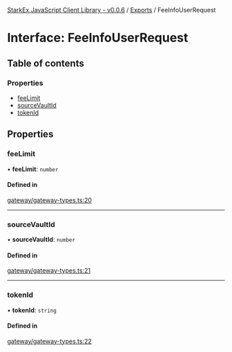 [StarkEx JavaScript Client Library - v0.0.6](../README.md) / [Exports](../modules.md) / FeeInfoUserRequest

# Interface: FeeInfoUserRequest

## Table of contents

### Properties

- [feeLimit](FeeInfoUserRequest.md#feelimit)
- [sourceVaultId](FeeInfoUserRequest.md#sourcevaultid)
- [tokenId](FeeInfoUserRequest.md#tokenid)

## Properties

### feeLimit

• **feeLimit**: `number`

#### Defined in

[gateway/gateway-types.ts:20](https://github.com/starkware-libs/starkex-js/blob/3031d40/src/lib/gateway/gateway-types.ts#L20)

---

### sourceVaultId

• **sourceVaultId**: `number`

#### Defined in

[gateway/gateway-types.ts:21](https://github.com/starkware-libs/starkex-js/blob/3031d40/src/lib/gateway/gateway-types.ts#L21)

---

### tokenId

• **tokenId**: `string`

#### Defined in

[gateway/gateway-types.ts:22](https://github.com/starkware-libs/starkex-js/blob/3031d40/src/lib/gateway/gateway-types.ts#L22)
